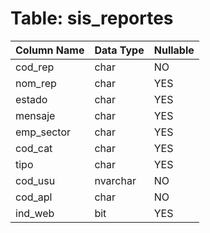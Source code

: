 # Table: sis_reportes

| Column Name | Data Type | Nullable |
|-------------|-----------|----------|
| cod_rep | char | NO |
| nom_rep | char | YES |
| estado | char | YES |
| mensaje | char | YES |
| emp_sector | char | YES |
| cod_cat | char | YES |
| tipo | char | YES |
| cod_usu | nvarchar | NO |
| cod_apl | char | NO |
| ind_web | bit | YES |
